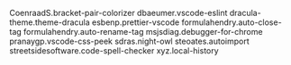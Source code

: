 CoenraadS.bracket-pair-colorizer
dbaeumer.vscode-eslint
dracula-theme.theme-dracula
esbenp.prettier-vscode
formulahendry.auto-close-tag
formulahendry.auto-rename-tag
msjsdiag.debugger-for-chrome
pranaygp.vscode-css-peek
sdras.night-owl
steoates.autoimport
streetsidesoftware.code-spell-checker
xyz.local-history
